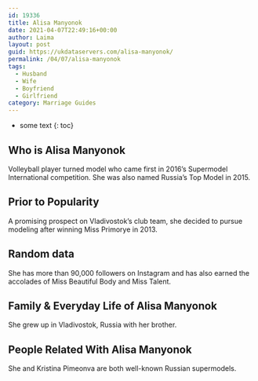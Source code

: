 ```yaml
---
id: 19336
title: Alisa Manyonok
date: 2021-04-07T22:49:16+00:00
author: Laima
layout: post
guid: https://ukdataservers.com/alisa-manyonok/
permalink: /04/07/alisa-manyonok
tags:
  - Husband
  - Wife
  - Boyfriend
  - Girlfriend
category: Marriage Guides
---
```


* some text
{: toc}


## Who is Alisa Manyonok
                  
                  
                  
Volleyball player turned model who came first in 2016&#8217;s Supermodel International competition. She was also named Russia&#8217;s Top Model in 2015.
                  
              
            
              
            
                
                
                
## Prior to Popularity
                  
                  
                  
A promising prospect on Vladivostok&#8217;s club team, she decided to pursue modeling after winning Miss Primorye in 2013.
                  
              
            
              
            
                
                
                
## Random data
                  
                  
                  
She has more than 90,000 followers on Instagram and has also earned the accolades of Miss Beautiful Body and Miss Talent.
                  
              
            
              
            
                
                
                
## Family & Everyday Life of Alisa Manyonok
                  
                  
                  
She grew up in Vladivostok, Russia with her brother.
                  
              
            
              
            
                
                
                
## People Related With Alisa Manyonok
                  
                  
                  
She and Kristina Pimeonva are both well-known Russian supermodels.
                  
              
            
              
            
                
              
            
              
              
            
            
              
            
          
          
          